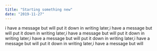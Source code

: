 ```yaml
---
title: "Starting something new"
date: "2019-11-27"
---
```


i have a message but will put it down in writing later,i have a message but will put it down in writing later,i have a message but will put it down in writing later,i have a message but will put it down in writing later,i have a message but will put it down in writing later,i have a message but will
